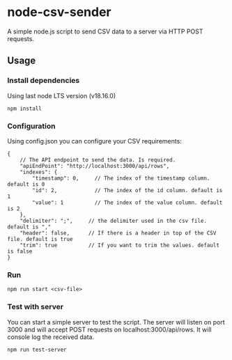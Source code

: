 # node-csv-sender
A simple node.js script to send CSV data to a server via HTTP POST requests.

## Usage
### Install dependencies
Using last node LTS version (v18.16.0)
```
npm install
```

### Configuration
Using config.json you can configure your CSV requirements: 
```
{
    // The API endpoint to send the data. Is required.
    "apiEndPoint": "http://localhost:3000/api/rows", 
    "indexes": {
        "timestamp": 0,     // The index of the timestamp column. default is 0
        "id": 2,            // The index of the id column. default is 1
        "value": 1          // The index of the value column. default is 2
    },
    "delimiter": ";",     // the delimiter used in the csv file. default is ","
    "header": false,      // If there is a header in top of the CSV file. default is true
    "trim": true          // If you want to trim the values. default is false
}
```

### Run
```
npm run start <csv-file>
```

### Test with server
You can start a simple server to test the script. 
The server will listen on port 3000 and will accept POST requests on localhost:3000/api/rows. It will console log the received data.
```
npm run test-server
```
